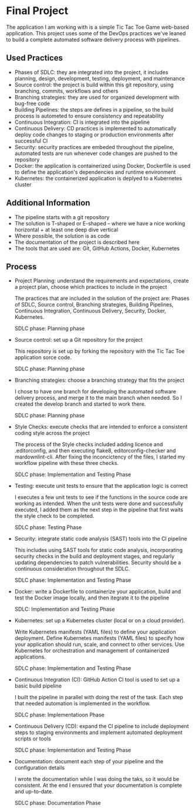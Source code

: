 # Final Project

The application I am working with is a simple Tic Tac Toe Game web-based
application. This project uses some of the DevOps practices we've leaned
to build a complete automated software delivery process with pipelines.

## Used Practices

- Phases of SDLC: they are integrated into the project, it includes
planning, design, development, testing, deployment, and maintenance
- Source control: the project is build within this git repository,
using branching, commits, workflows and others
- Branching strategies: they are used for organized development with
bug-free code
- Building Pipelines: the steps are defines in a pipeline, so the
build process is autometed to ensure consistency and repeatability
- Continuous Integration: CI is integrated into the pipeline
- Continuous Delivery: CD practices is implemented to automatically
deploy code changes to staging or production environments after
successful Cl
- Security: security practices are embeded throughout the pipeline,
automated tests are run whenever code changes are pushed to the repository
- Docker: the application is containerized using Docker, Dockerfile is
used to define the application's dependencies and runtime environment
- Kubernetes: the containerized application is deplyed to a Kubernetes
cluster

## Additional Information

- The pipeline starts with a git repository
- The solution is T-shaped or E-shaped – where we have a nice working
horizontal + at least one deep dive vertical
- Where possible, the solution is as code
- The documentation of the project is described here
- The tools that are used are: Git, GitHub Actions, Docker, Kubernetes

## Process

- Project Planning: understand the requirements and expectations, create
a project plan, choose which practices to include in the project

  The practices that are included in the solution of the project are:
Phases of SDLC, Source control, Branching strategies, Building Pipelines,
Continuous Integration, Continuous Delivery, Security, Docker, Kubernetes.

  SDLC phase: Planning phase
- Source control: set up a Git repository for the project

  This repository is set up by forking the repository with the Tic Tac Toe
application sorce code.

  SDLC phase: Planning phase
- Branching strategies: choose a branching strategy that fits the project

  I chose to have one branch for developing the automated software delivery
process, and merge it to the main branch when needed. So I created the
develop branch and started to work there.

  SDLC phase: Planning phase
- Style Checks: execute checks that are intended to enforce a consistent
coding style across the project

  The process of the Style checks included adding licence and .editorconfig,
and then executing flake8, editorconfig-checker and mardownlint-cli. After
fixing the inconcictency of the files, I started my workflow pipeline with
these three checks.

  SDLC phase: Implementation and Testing Phase
- Testing: execute unit tests to ensure that the application logic is correct

  I executes a few unit tests to see if the functions in the source code are
working as intended. When the unit tests were done and successfully executed,
I added them as the next step in the pipeline that first waits the style
check to be completed.

  SDLC phase: Testing Phase
- Security: integrate static code analysis (SAST) tools into the Cl pipeline

  This includes using SAST tools for static code analysis, incorporating security
checks in the build and deployment stages, and regularly updating dependencies
to patch vulnerabilities. Security should be a continuous consideration
throughout the SDLC.

  SDLC phase: Implementation and Testing Phase

- Docker: write a Dockerfile to containerize your application, build and test
the Docker image locally, and then itegrate it to the pipeline

  SDLC: Implementation and Testing Phase

- Kubernetes: set up a Kubernetes cluster (local or on a cloud provider).

  Write Kubernetes manifests (YAML files) to define your application deployment.
Define Kubernetes manifests (YAML files) to specify how your application should
run, scale, and connect to other services. Use Kubernetes for orchestration and
management of containerized applications.

  SDLC phase: Implementation and Testing Phase

- Continuous Integration (CI): GitHub Action Cl tool is used to set up a basic
build pipeline

  I built the pipeline in parallel with doing the rest of the task. Each step
that needed automation is implemented in the workflow.

  SDLC phase: Implementatioon Phase

- Continuous Delivery (CD): expand the Cl pipeline to include deployment steps
to staging environments and implement automated deployment scripts or tools

  SDLC phase: Implementation and Testing Phase

- Documentation: document each step of your pipeline and the configuration details

  I wrote the documentation while I was doing the taks, so it would be consistent.
At the end I ensured that your documentation is complete and up-to-date.

  SDLC phase: Documentation Phase
